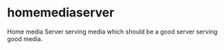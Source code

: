 # homemediaserver
Home media Server serving media which should be a good server serving good media. 

